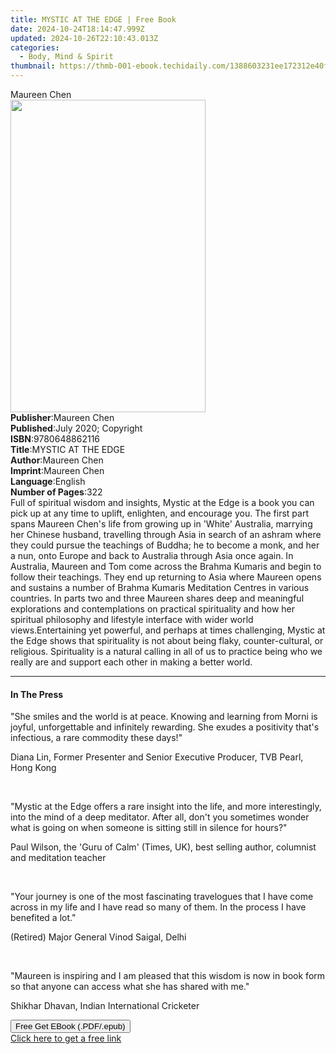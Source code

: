 ```yaml
---
title: MYSTIC AT THE EDGE | Free Book
date: 2024-10-24T18:14:47.999Z
updated: 2024-10-26T22:10:43.013Z
categories:
  - Body, Mind & Spirit
thumbnail: https://thmb-001-ebook.techidaily.com/1388603231ee172312e40f0a4bf55b82e92716ef707ee59c04e0ad18b84d4cfd.jpg
---
```

<main id="book-container">
  <div class="flex flex-col">
    <div class="book-brief flex-1 py-6 px-4 sm:p-6 md:py-10 md:px-8">
      <!-- brief-->
      <div class="book-brief-main">Maureen Chen</div>
    </div>
    <div
      class="book-meta-info flex-1 grid gap-4 col-start-1 col-end-3 row-start-1 sm:mb-6 sm:grid-cols-4 lg:gap-6 lg:col-start-2 lg:row-end-6 lg:row-span-6 lg:mb-0"
    >
      <div
        class="book-meta-info-left place-content-center mt-4 p-4 text-sm leading-6 col-start-2 col-span-2 dark:text-slate-400"
      >
        <img
          class="w-full h-500 object-cover rounded-lg sm:h-255 sm:col-span-2 lg:col-span-full"
          src="https://img-001-ebook.techidaily.com/bcb10d39fd1588aeaebe20080e6019f5f542df3d477f5c209c9b46dc7a87834d.jpg"
          alt=""
          width="312"
          height="500"
        />
      </div>
      <div
        class="book-meta-info-right mt-2 col-start-1 row-start-2 col-span-3 self-center"
      >
        <!-- meta data  -->
        <div class="flex flex-col px-4 md:px-8">
          <div class="flex-1">
            <strong>Publisher</strong>:<span class="px-2">Maureen Chen</span>
          </div>
          <div class="flex-1">
            <strong>Published</strong>:<span class="px-2"
              >July 2020; Copyright</span
            >
          </div>
          <div class="flex-1">
            <strong>ISBN</strong>:<span class="px-2">9780648862116</span>
          </div>
          <div class="flex-1">
            <strong>Title</strong>:<span class="px-2">MYSTIC AT THE EDGE</span>
          </div>
          <div class="flex-1">
            <strong>Author</strong>:<span class="px-2">Maureen Chen</span>
          </div>
          <div class="flex-1">
            <strong>Imprint</strong>:<span class="px-2">Maureen Chen</span>
          </div>
          <div class="flex-1">
            <strong>Language</strong>:<span class="px-2">English</span>
          </div>
          <div class="flex-1">
            <strong>Number of Pages</strong>:<span class="px-2">322</span>
          </div>
        </div>
      </div>
    </div>
    <div class="book-description flex-1 py-6 px-4 sm:p-6 md:py-10 md:px-8">
      <div class="book-description-main">
        <div accordion-content="" id="description">
          Full of spiritual wisdom and insights, Mystic at the Edge is a book
          you can pick up at any time to uplift, enlighten, and encourage you.
          The first part spans Maureen Chen's life from growing up in 'White'
          Australia, marrying her Chinese husband, travelling through Asia in
          search of an ashram where they could pursue the teachings of Buddha;
          he to become a monk, and her a nun, onto Europe and back to Australia
          through Asia once again. In Australia, Maureen and Tom come across the
          Brahma Kumaris and begin to follow their teachings. They end up
          returning to Asia where Maureen opens and sustains a number of Brahma
          Kumaris Meditation Centres in various countries. In parts two and
          three Maureen shares deep and meaningful explorations and
          contemplations on practical spirituality and how her spiritual
          philosophy and lifestyle interface with wider world views.Entertaining
          yet powerful, and perhaps at times challenging, Mystic at the Edge
          shows that spirituality is not about being flaky, counter-cultural, or
          religious. Spirituality is a natural calling in all of us to practice
          being who we really are and support each other in making a better
          world.
        </div>
      </div>
    </div>
    <div class="book-excerpts flex-1 py-6 px-4 sm:p-6 md:py-10 md:px-8">
      <!-- excerpts-->
      <div class="book-excerpts-main">
        <hr />
        <h4 class="placeholder placeholder-heading">
          <span>In The Press</span>
        </h4>
        <p></p>
        <p>
          "She smiles and the world is at peace. Knowing and learning from Morni
          is joyful, unforgettable and infinitely rewarding. She exudes a
          positivity that's infectious, a rare commodity these days!"
        </p>
        <p>
          Diana Lin, Former Presenter and Senior Executive Producer, TVB Pearl,
          Hong Kong
        </p>
        <p><br /></p>
        <p>
          "Mystic at the Edge offers a rare insight into the life, and more
          interestingly, into the mind of a deep meditator. After all, don't you
          sometimes wonder what is going on when someone is sitting still in
          silence for hours?"
        </p>
        <p>
          Paul Wilson, the 'Guru of Calm' (Times, UK), best selling author,
          columnist and meditation teacher
        </p>
        <p><br /></p>
        <p>
          "Your journey is one of the most fascinating travelogues that I have
          come across in my life and I have read so many of them. In the process
          I have benefited a lot."
        </p>
        <p>(Retired) Major General Vinod Saigal, Delhi</p>
        <p><br /></p>
        <p>
          "Maureen is inspiring and I am pleased that this wisdom is now in book
          form so that anyone can access what she has shared with me."
        </p>
        <p>Shikhar Dhavan, Indian International Cricketer</p>
        <p></p>
      </div>
    </div>
    <div
      class="book-about-author flex-1 py-6 px-4 sm:p-6 md:py-10 md:px-8"
    ></div>
    <div class="book-free-get flex-1 py-6 px-4 sm:p-6 md:py-10 md:px-8">
      <button
        id="btn-free-get"
        class="bg-blue-500 hover:bg-blue-700 text-white font-bold py-2 px-4 rounded"
      >
        Free Get EBook (.PDF/.epub)
      </button>
      <div id="countdown-display" class="px-2 text-lg mt-2"></div>
      <a
        id="free-link"
        class="hidden bg-blue-500 hover:bg-blue-700 text-white font-bold py-2 px-4 rounded"
        href="https://www.ebooks.com/en-us/book/210080322/mystic-at-the-edge/maureen-chen/"
        target="_blank"
        >Click here to get a free link</a
      >
    </div>
    <script>
      let countdownTime = 0;
      let countdownInterval = null;
      document
        .getElementById('btn-free-get')
        .addEventListener('click', startCountdown);
      function startCountdown() {
        countdownTime = new Date().getTime() + 60000 * 3;
        countdownInterval = setInterval(updateCountdown, 1000);
        document.getElementById('btn-free-get').disabled = true;
        document
          .getElementById('btn-free-get')
          .classList.add('bg-gray-500', 'cursor-not-allowed');
      }
      function updateCountdown() {
        let currentTime = new Date().getTime();
        let timeLeft = countdownTime - currentTime;
        let secondsLeft = Math.floor(timeLeft / 1000);
        document.getElementById('countdown-display').innerHTML =
          `Remaining time: ${secondsLeft} seconds.`;
        if (secondsLeft <= 0) {
          clearInterval(countdownInterval);
          document.getElementById('btn-free-get').classList.add('hidden');
          document.getElementById('free-link').classList.remove('hidden');
          document.getElementById('countdown-display').innerHTML = '';
        }
      }
    </script>
  </div>
</main>

<ins class="adsbygoogle"
      style="display:block"
      data-ad-client="ca-pub-7571918770474297"
      data-ad-slot="8358498916"
      data-ad-format="auto"
      data-full-width-responsive="true"></ins>
    
